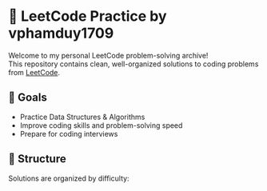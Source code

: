 # 🧠 LeetCode Practice by vphamduy1709

Welcome to my personal LeetCode problem-solving archive!  
This repository contains clean, well-organized solutions to coding problems from [LeetCode](https://leetcode.com/).

## 🚀 Goals

- Practice Data Structures & Algorithms
- Improve coding skills and problem-solving speed
- Prepare for coding interviews

## 📂 Structure

Solutions are organized by difficulty:

